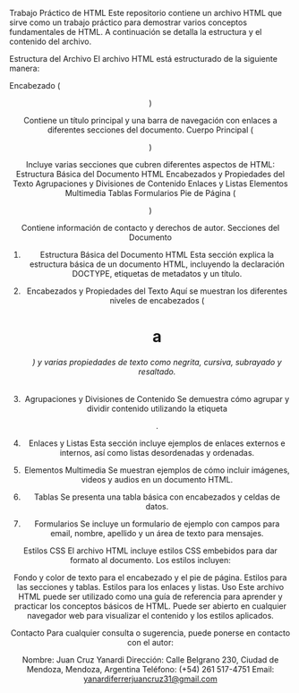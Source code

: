 Trabajo Práctico de HTML
Este repositorio contiene un archivo HTML que sirve como un trabajo práctico para demostrar varios conceptos fundamentales de HTML. A continuación se detalla la estructura y el contenido del archivo.

Estructura del Archivo
El archivo HTML está estructurado de la siguiente manera:

Encabezado (<header>)

Contiene un título principal y una barra de navegación con enlaces a diferentes secciones del documento.
Cuerpo Principal (<main>)

Incluye varias secciones que cubren diferentes aspectos de HTML:
Estructura Básica del Documento HTML
Encabezados y Propiedades del Texto
Agrupaciones y Divisiones de Contenido
Enlaces y Listas
Elementos Multimedia
Tablas
Formularios
Pie de Página (<footer>)

Contiene información de contacto y derechos de autor.
Secciones del Documento
1. Estructura Básica del Documento HTML
Esta sección explica la estructura básica de un documento HTML, incluyendo la declaración DOCTYPE, etiquetas de metadatos y un título.

2. Encabezados y Propiedades del Texto
Aquí se muestran los diferentes niveles de encabezados (<h1> a <h6>) y varias propiedades de texto como negrita, cursiva, subrayado y resaltado.

3. Agrupaciones y Divisiones de Contenido
Se demuestra cómo agrupar y dividir contenido utilizando la etiqueta <div>.

4. Enlaces y Listas
Esta sección incluye ejemplos de enlaces externos e internos, así como listas desordenadas y ordenadas.

5. Elementos Multimedia
Se muestran ejemplos de cómo incluir imágenes, videos y audios en un documento HTML.

6. Tablas
Se presenta una tabla básica con encabezados y celdas de datos.

7. Formularios
Se incluye un formulario de ejemplo con campos para email, nombre, apellido y un área de texto para mensajes.

Estilos CSS
El archivo HTML incluye estilos CSS embebidos para dar formato al documento. Los estilos incluyen:

Fondo y color de texto para el encabezado y el pie de página.
Estilos para las secciones y tablas.
Estilos para los enlaces y listas.
Uso
Este archivo HTML puede ser utilizado como una guía de referencia para aprender y practicar los conceptos básicos de HTML. Puede ser abierto en cualquier navegador web para visualizar el contenido y los estilos aplicados.

Contacto
Para cualquier consulta o sugerencia, puede ponerse en contacto con el autor:

Nombre: Juan Cruz Yanardi
Dirección: Calle Belgrano 230, Ciudad de Mendoza, Mendoza, Argentina
Teléfono: (+54) 261 517-4751
Email: yanardiferrerjuancruz31@gmail.com
